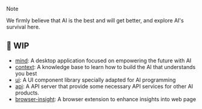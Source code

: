 > [!NOTE]
> We firmly believe that AI is the best and will get better, and explore AI's survival here.

## 🚧 WIP

- [mind](https://github.com/aibetter/mind): A desktop application focused on empowering the future with AI
- [context](https://github.com/aibetter/context): A knowledge base to learn how to build the AI that understands you best
- [ui](https://github.com/aibetter/ui): A UI component library specially adapted for AI programming
- [api](https://github.com/aibetter/api): A API server that provide some necessary API services for other AI products.
- [browser-insight](https://github.com/aibetter/browser-insight): A browser extension to enhance insights into web page